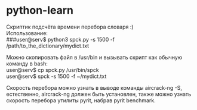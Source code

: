 # python-learn
Скриптик подсчёта времени перебора словаря :)  
Использование:  
###user@serv$ python3 spck.py -s 1500 -f /path/to_the_dictionary/mydict.txt

Можно скопировать файл в /usr/bin и вызывать скрипт как обычную команду в bash:  
user@serv$ cp spck.py /usr/bin/spck  
user@serv$ spck -s 1500 -f ~/mydict.txt  

Cкорость перебора можно узнать в выводе команды aircrack-ng -S, естественно, aircrack-ng должен быть установлен,
также можно узнать скорость перебора утилиты pyrit, набрав pyrit benchmark.


